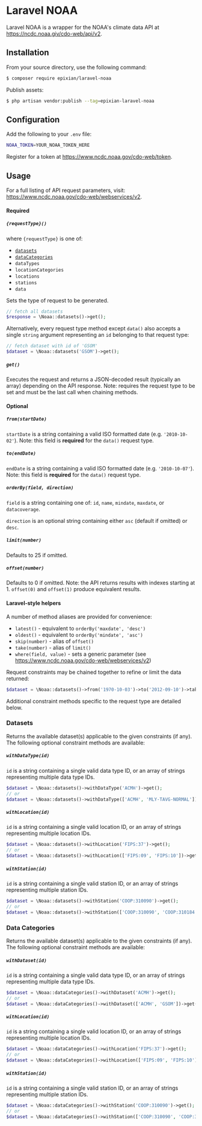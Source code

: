 # Laravel NOAA

Laravel NOAA is a wrapper for the NOAA's climate data API at https://ncdc.noaa.giv/cdo-web/api/v2.
 
## Installation

From your source directory, use the following command:
```bash
$ composer require epixian/laravel-noaa
```

Publish assets:
```bash
$ php artisan vendor:publish --tag=epixian-laravel-noaa
```

## Configuration

Add the following to your `.env` file:
```sh
NOAA_TOKEN=YOUR_NOAA_TOKEN_HERE
```
Register for a token at https://www.ncdc.noaa.gov/cdo-web/token.

## Usage

For a full listing of API request parameters, visit: https://www.ncdc.noaa.gov/cdo-web/webservices/v2.

#### Required
##### `{requestType}()` 
where `{requestType}` is one of:
  * [`datasets`](#datasets)
  * [`dataCategories`](#data-categories)
  * `dataTypes`
  * `locationCategories`
  * `locations`
  * `stations`
  * `data`

Sets the type of request to be generated.

```php
// fetch all datasets
$response = \Noaa::datasets()->get();
```

Alternatively, every request type method except `data()` also accepts a single `string` argument representing an `id` belonging to that request type:
```php
// fetch dataset with id of 'GSOM'
$dataset = \Noaa::datasets('GSOM')->get();
```

##### `get()`
Executes the request and returns a JSON-decoded result (typically an array) depending on the API response.  Note: requires the request type to be set and must be the last call when chaining methods.

#### Optional

##### `from(startDate)`
`startDate` is a string containing a valid ISO formatted date (e.g. `'2010-10-02'`).  Note: this field is **required** for the `data()` request type.

##### `to(endDate)`
`endDate` is a string containing a valid ISO formatted date (e.g. `'2010-10-07'`).  Note: this field is **required** for the `data()` request type.

##### `orderBy(field, direction)`
`field` is a string containing one of: `id`, `name`, `mindate`, `maxdate`, or `datacoverage`.

`direction` is an optional string containing either `asc` (default if omitted) or `desc`.

##### `limit(number)`
Defaults to 25 if omitted.

##### `offset(number)`
Defaults to 0 if omitted.  Note: the API returns results with indexes starting at 1.  `offset(0)` and `offset(1)` produce equivalent results.

#### Laravel-style helpers

A number of method aliases are provided for convenience:

 * `latest()` - equivalent to `orderBy('maxdate', 'desc')`
 * `oldest()` - equivalent to `orderBy('mindate', 'asc')`
 * `skip(number)` - alias of `offset()`
 * `take(number)` - alias of `limit()`
 * `where(field, value)` - sets a generic parameter (see https://www.ncdc.noaa.gov/cdo-web/webservices/v2)

Request constraints may be chained together to refine or limit the data returned:
```php
$dataset = \Noaa::datasets()->from('1970-10-03')->to('2012-09-10')->take(50)->get();
```

Additional constraint methods specific to the request type are detailed below.

### Datasets

Returns the available dataset(s) applicable to the given constraints (if any).  The following optional constraint methods are available:

##### `withDataType(id)`
`id` is a string containing a single valid data type ID, or an array of strings representing multiple data type IDs.
```php
$dataset = \Noaa::datasets()->withDataType('ACMH')->get();
// or
$dataset = \Noaa::datasets()->withDataType(['ACMH', 'MLY-TAVG-NORMAL'])->get();
```

##### `withLocation(id)`
`id` is a string containing a single valid location ID, or an array of strings representing multiple location IDs.
```php
$dataset = \Noaa::datasets()->withLocation('FIPS:37')->get();
// or
$dataset = \Noaa::datasets()->withLocation(['FIPS:09', 'FIPS:10'])->get();
```

##### `withStation(id)`
`id` is a string containing a single valid station ID, or an array of strings representing multiple station IDs.
```php
$dataset = \Noaa::datasets()->withStation('COOP:310090')->get();
// or
$dataset = \Noaa::datasets()->withStation(['COOP:310090', 'COOP:310184'])->get();
```

### Data Categories

Returns the available dataset(s) applicable to the given constraints (if any).  The following optional constraint methods are available:

##### `withDataset(id)`
`id` is a string containing a single valid data type ID, or an array of strings representing multiple data type IDs.
```php
$dataset = \Noaa::dataCategories()->withDataset('ACMH')->get();
// or
$dataset = \Noaa::dataCategories()->withDataset(['ACMH', 'GSOM'])->get();
```

##### `withLocation(id)`
`id` is a string containing a single valid location ID, or an array of strings representing multiple location IDs.
```php
$dataset = \Noaa::dataCategories()->withLocation('FIPS:37')->get();
// or
$dataset = \Noaa::dataCategories()->withLocation(['FIPS:09', 'FIPS:10'])->get();
```

##### `withStation(id)`
`id` is a string containing a single valid station ID, or an array of strings representing multiple station IDs.
```php
$dataset = \Noaa::dataCategories()->withStation('COOP:310090')->get();
// or
$dataset = \Noaa::dataCategories()->withStation(['COOP:310090', 'COOP:310184'])->get();
```